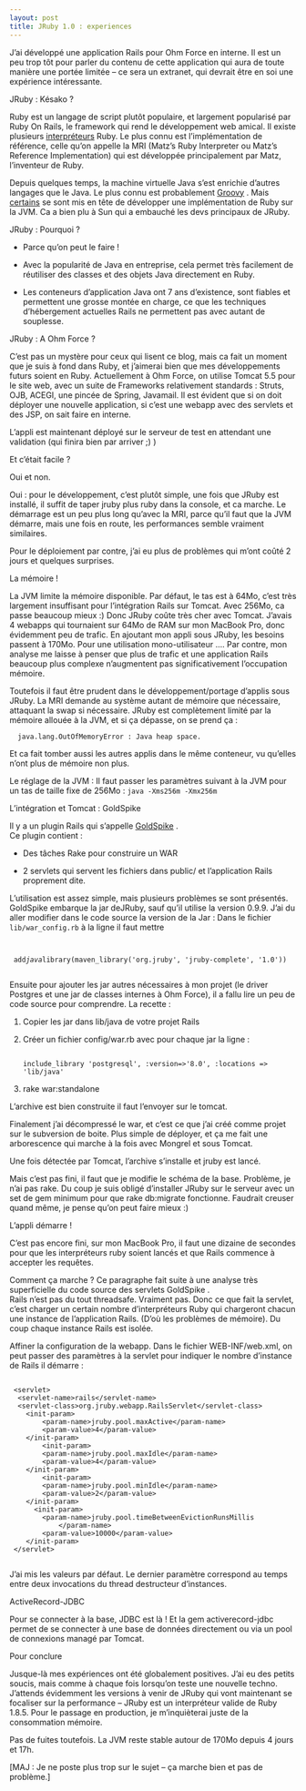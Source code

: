 ```yaml
---
layout: post
title: JRuby 1.0 : experiences
---
```

<p>J&rsquo;ai d&eacute;velopp&eacute; une application Rails pour Ohm Force en interne. Il est un peu trop t&ocirc;t pour parler du contenu de cette application qui aura de toute mani&egrave;re une port&eacute;e limit&eacute;e &#8211; ce sera un extranet, qui devrait &ecirc;tre en soi une exp&eacute;rience int&eacute;ressante. </p>

<p>JRuby : K&eacute;sako ? </p>

<p>Ruby est un langage de script plut&ocirc;t populaire, et largement popularis&eacute; par Ruby On Rails, le framework qui rend le d&eacute;veloppement web amical.
  Il existe plusieurs  <a href="http://fr.wikipedia.org/wiki/Interpr%C3%A8te_(informatique)" title="http://fr.wikipedia.org/wiki/Interpr%C3%A8te_(informatique)">interpr&eacute;teurs</a>  Ruby. Le plus connu est l&rsquo;impl&eacute;mentation de r&eacute;f&eacute;rence, celle qu&rsquo;on appelle la MRI (Matz&rsquo;s Ruby Interpreter ou Matz&rsquo;s Reference Implementation) qui est d&eacute;velopp&eacute;e principalement par Matz, l&rsquo;inventeur de Ruby.  </p>

<p>Depuis quelques temps, la machine virtuelle Java s&rsquo;est enrichie d&rsquo;autres langages que le Java. Le plus connu est probablement  <a href="http://java.sun.com/developer/technicalArticles/JavaLP/groovy/" title="http://java.sun.com/developer/technicalArticles/JavaLP/groovy/">Groovy</a> . Mais  <a href="http://headius.blogspot.com/" title="http://headius.blogspot.com/">certains</a>  se sont mis en t&ecirc;te de d&eacute;velopper une impl&eacute;mentation de Ruby sur la JVM. Ca a bien plu &agrave; Sun qui a embauch&eacute; les devs principaux de JRuby.  </p>

<p>JRuby : Pourquoi ? </p>

<ul>
<li><p>Parce qu&rsquo;on peut le faire !  </p></li>
<li><p>Avec la popularit&eacute; de Java en entreprise, cela permet tr&egrave;s facilement de r&eacute;utiliser des classes et des objets Java directement en Ruby.  </p></li>
<li>Les conteneurs d&rsquo;application Java ont 7 ans d&rsquo;existence, sont fiables et permettent une grosse mont&eacute;e en charge, ce que les techniques d&rsquo;h&eacute;bergement actuelles Rails ne permettent pas avec autant de souplesse.  </li>
</ul>

<p>JRuby : A Ohm Force ? </p>

<p>C&rsquo;est pas un myst&egrave;re pour ceux qui lisent ce blog, mais ca fait un moment que je suis &agrave; fond dans Ruby, et j&rsquo;aimerai bien que mes d&eacute;veloppements futurs soient en Ruby.
 Actuellement &agrave; Ohm Force, on utilise Tomcat 5.5 pour le site web, avec un suite de Frameworks relativement standards : Struts, OJB, ACEGI, une pinc&eacute;e de Spring, Javamail.
 Il est &eacute;vident que si on doit d&eacute;ployer une nouvelle application, si c&rsquo;est une webapp avec des servlets et des JSP, on sait faire en interne. </p>

<p>L&rsquo;appli est maintenant d&eacute;ploy&eacute; sur le serveur de test en attendant une validation (qui finira bien par arriver ;) ) </p>

<p>Et c&rsquo;&eacute;tait facile ? </p>

<p>Oui et non.</p>

<p>Oui : pour le d&eacute;veloppement, c&rsquo;est plut&ocirc;t simple, une fois que JRuby est install&eacute;, il suffit de taper jruby plus ruby dans la console, et ca marche.
 Le d&eacute;marrage est un peu plus long qu&rsquo;avec la MRI, parce qu&rsquo;il faut que la JVM d&eacute;marre, mais une fois en route, les performances semble vraiment similaires. </p>

<p>Pour le d&eacute;ploiement par contre, j&rsquo;ai eu plus de probl&egrave;mes qui m&rsquo;ont co&ucirc;t&eacute; 2 jours et quelques surprises. </p>

<p>La m&eacute;moire ! </p>

<p>La JVM limite la m&eacute;moire disponible. Par d&eacute;faut, le tas est &agrave; 64Mo, c&rsquo;est tr&egrave;s largement insuffisant pour l&rsquo;int&eacute;gration Rails sur Tomcat. Avec 256Mo, ca passe beaucoup mieux :)
 Donc JRuby co&ucirc;te tr&egrave;s cher avec Tomcat. J&rsquo;avais 4 webapps qui tournaient sur 64Mo de RAM sur mon MacBook Pro, donc &eacute;videmment peu de trafic. En ajoutant mon appli sous JRuby, les besoins passent &agrave; 170Mo. Pour une utilisation mono-utilisateur &#8230;. Par contre, mon analyse me laisse &agrave; penser que plus de trafic et une application Rails beaucoup plus complexe n&rsquo;augmentent pas significativement l&rsquo;occupation m&eacute;moire. </p>

<p>Toutefois il faut &ecirc;tre prudent dans le d&eacute;veloppement/portage d&rsquo;applis sous JRuby. La MRI demande au syst&egrave;me autant de m&eacute;moire que n&eacute;cessaire, attaquant la swap si n&eacute;cessaire. JRuby est compl&egrave;tement limit&eacute; par la m&eacute;moire allou&eacute;e &agrave; la JVM, et si &ccedil;a d&eacute;passe, on se prend &ccedil;a : </p>

<pre><code>  java.lang.OutOfMemoryError : Java heap space.
</code></pre>

<p>Et ca fait tomber aussi les autres applis dans le m&ecirc;me conteneur, vu qu&rsquo;elles n&rsquo;ont plus de m&eacute;moire non plus. </p>

<p>Le r&eacute;glage de la JVM :
 Il faut passer les param&egrave;tres suivant &agrave; la JVM pour un tas de taille fixe de 256Mo :
      <code>java -Xms256m -Xmx256m</code></p>

<p>L&rsquo;int&eacute;gration et Tomcat : GoldSpike </p>

<p>Il y a un plugin Rails qui s&rsquo;appelle  <a href="http://www.headius.com/jrubywiki/index.php/Rails_Integration" title="http://www.headius.com/jrubywiki/index.php/Rails_Integration">GoldSpike</a> .<br>
 Ce plugin contient :  </p>

<ul>
<li><p>Des t&acirc;ches Rake pour construire un WAR  </p></li>
<li><p>2 servlets qui servent les fichiers dans public/ et l&rsquo;application Rails proprement dite.  </p></li>
</ul>

<p>L&rsquo;utilisation est assez simple, mais plusieurs probl&egrave;mes se sont pr&eacute;sent&eacute;s.
 GoldSpike embarque la jar deJRuby, sauf qu&rsquo;il utilise la version 0.9.9. J&rsquo;ai du aller modifier dans le code source la version de la Jar :
 Dans le fichier <code>lib/war_config.rb</code> &agrave; la ligne il faut mettre<br>
 <pre><code class="ruby"><br>
 add<em>java</em>library(maven_library('org.jruby', 'jruby-complete', '1.0'))
   </code></pre>
 Ensuite pour ajouter les jar autres n&eacute;cessaires &agrave; mon projet (le driver Postgres et une jar de classes internes &agrave; Ohm Force), il a fallu lire un peu de code source pour comprendre.
 La recette : </p>

<ol>
<li><p>Copier les jar dans lib/java de votre projet Rails  </p></li>
<li><p>Cr&eacute;er un fichier config/war.rb avec pour chaque jar la ligne : </p>

<pre><code class="ruby">
include_library 'postgresql', :version=&gt;'8.0', :locations =&gt; 'lib/java'</code></pre>    </li>
<li><p>rake war:standalone   </p></li>
</ol>

<p>L&rsquo;archive est bien construite il faut l&rsquo;envoyer sur le tomcat. </p>

<p>Finalement j&rsquo;ai d&eacute;compress&eacute; le war, et c&rsquo;est ce que j&rsquo;ai cr&eacute;&eacute; comme projet sur le subversion de boite. Plus simple de d&eacute;ployer, et &ccedil;a me fait une arborescence qui marche &agrave; la fois avec Mongrel et sous Tomcat. </p>

<p>Une fois d&eacute;tect&eacute;e par Tomcat, l&rsquo;archive s&rsquo;installe et jruby est lanc&eacute;. </p>

<p>Mais c&rsquo;est pas fini, il faut que je modifie le sch&eacute;ma de la base. Probl&egrave;me, je n&rsquo;ai pas rake. Du coup je suis oblig&eacute; d&rsquo;installer JRuby sur le serveur avec un set de gem minimum pour que rake db:migrate fonctionne. Faudrait creuser quand m&ecirc;me, je pense qu&rsquo;on peut faire mieux :) </p>

<p>L&rsquo;appli d&eacute;marre ! </p>

<p>C&rsquo;est pas encore fini, sur mon MacBook Pro, il faut une dizaine de secondes pour que les interpr&eacute;teurs ruby soient lanc&eacute;s et que Rails commence &agrave; accepter les requ&ecirc;tes. </p>

<p>Comment &ccedil;a marche ?
  Ce paragraphe fait suite &agrave; une analyse tr&egrave;s superficielle du code source des servlets GoldSpike  .<br>
 Rails n&rsquo;est pas du tout threadsafe. Vraiment pas. Donc ce que fait la servlet, c&rsquo;est charger un certain nombre d&rsquo;interpr&eacute;teurs Ruby qui chargeront chacun une instance de l&rsquo;application Rails. (D&rsquo;o&ugrave; les probl&egrave;mes de m&eacute;moire). Du coup chaque instance Rails est isol&eacute;e. </p>

<p>Affiner la configuration de la webapp.
 Dans le fichier WEB-INF/web.xml, on peut passer des param&egrave;tres &agrave; la servlet pour indiquer le nombre d&rsquo;instance de Rails il d&eacute;marre :
  <pre><code class="html">
 &lt;servlet&gt;
  &lt;servlet-name&gt;rails&lt;/servlet-name&gt;
  &lt;servlet-class&gt;org.jruby.webapp.RailsServlet&lt;/servlet-class&gt;
    &lt;init-param&gt;
        &lt;param-name&gt;jruby.pool.maxActive&lt;/param-name&gt;
        &lt;param-value&gt;4&lt;/param-value&gt;
    &lt;/init-param&gt;
        &lt;init-param&gt;
        &lt;param-name&gt;jruby.pool.maxIdle&lt;/param-name&gt;
        &lt;param-value&gt;4&lt;/param-value&gt;
    &lt;/init-param&gt;
        &lt;init-param&gt;
        &lt;param-name&gt;jruby.pool.minIdle&lt;/param-name&gt;
        &lt;param-value&gt;2&lt;/param-value&gt;
    &lt;/init-param&gt;
      &lt;init-param&gt;
        &lt;param-name&gt;jruby.pool.timeBetweenEvictionRunsMillis
            &lt;/param-name&gt;
        &lt;param-value&gt;10000&lt;/param-value&gt;
    &lt;/init-param&gt;
 &lt;/servlet&gt;
   </code></pre>
 J&rsquo;ai mis les valeurs par d&eacute;faut. Le dernier param&egrave;tre correspond au temps entre deux invocations du thread destructeur d&rsquo;instances. </p>

<p>ActiveRecord-JDBC </p>

<p>Pour se connecter &agrave; la base, JDBC est l&agrave; ! Et la gem activerecord-jdbc permet de se connecter &agrave; une base de donn&eacute;es directement ou via un pool de connexions manag&eacute; par Tomcat. </p>

<p>Pour conclure </p>

<p>Jusque-l&agrave; mes exp&eacute;riences ont &eacute;t&eacute; globalement positives. J&rsquo;ai eu des petits soucis, mais comme &agrave; chaque fois lorsqu&rsquo;on teste une nouvelle techno. J&rsquo;attends &eacute;videmment les versions &agrave; venir de JRuby qui vont maintenant se focaliser sur la performance &#8211; JRuby est un interpr&eacute;teur valide de Ruby 1.8.5.
 Pour le passage en production, je m&rsquo;inqui&egrave;terai juste de la consommation m&eacute;moire. </p>

<p>Pas de fuites toutefois. La JVM reste stable autour de 170Mo depuis 4 jours et 17h. </p>

<p>[MAJ : Je ne poste plus trop sur le sujet &#8211; &ccedil;a marche bien et pas de probl&egrave;me.]</p>      
